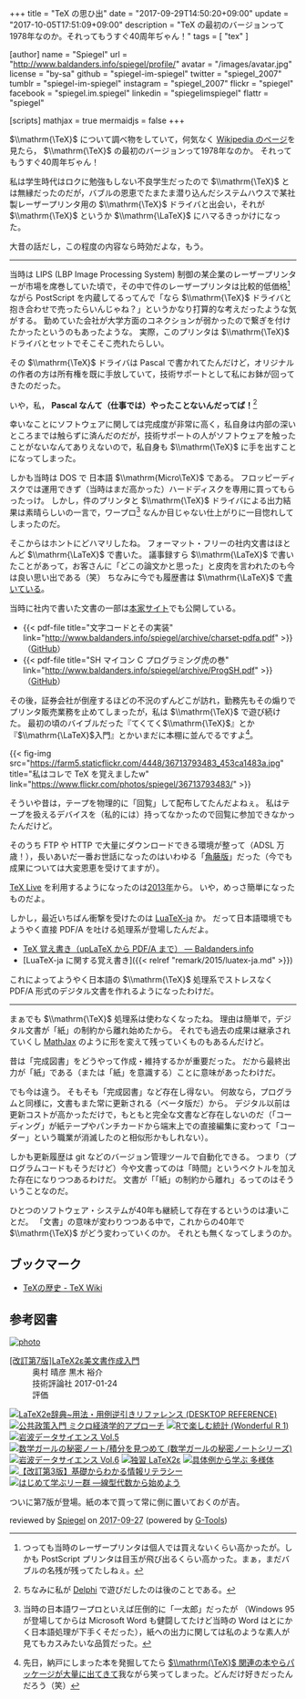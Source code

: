 +++
title = "TeX の思ひ出"
date =  "2017-09-29T14:50:20+09:00"
update =  "2017-10-05T17:51:09+09:00"
description = "TeX の最初のバージョンって1978年なのか。それってもうすぐ40周年ぢゃん！"
tags        = [ "tex" ]

[author]
  name      = "Spiegel"
  url       = "http://www.baldanders.info/spiegel/profile/"
  avatar    = "/images/avatar.jpg"
  license   = "by-sa"
  github    = "spiegel-im-spiegel"
  twitter   = "spiegel_2007"
  tumblr    = "spiegel-im-spiegel"
  instagram = "spiegel_2007"
  flickr    = "spiegel"
  facebook  = "spiegel.im.spiegel"
  linkedin  = "spiegelimspiegel"
  flattr    = "spiegel"

[scripts]
  mathjax = true
  mermaidjs = false
+++

$\\mathrm{\TeX}$ について調べ物をしていて，何気なく [Wikipedia のページ](https://ja.wikipedia.org/wiki/TeX "TeX - Wikipedia")を見たら， $\\mathrm{\TeX}$ の最初のバージョンって1978年なのか。
それってもうすぐ40周年ぢゃん！

私は学生時代はロクに勉強もしない不良学生だったので $\\mathrm{\TeX}$ とは無縁だったのだが，バブルの恩恵でたまたま潜り込んだシステムハウスで某社製レーザープリンタ用の $\\mathrm{\TeX}$ ドライバと出会い，それが $\\mathrm{\TeX}$ というか $\\mathrm{\LaTeX}$ にハマるきっかけになった。

大昔の話だし，この程度の内容なら時効だよな，もう。

----

当時は LIPS (LBP Image Processing System) 制御の某企業のレーザープリンターが市場を席巻していた頃で，その中で件のレーザープリンタは比較的低価格[^lp] ながら PostScript を内蔵してるってんで「なら $\\mathrm{\TeX}$ ドライバと抱き合わせで売ったらいんじゃね？」というかなり打算的な考えだったような気がする。
勤めていた会社が大学方面のコネクションが弱かったので繋ぎを付けたかったというのもあったような。
実際，このプリンタは $\\mathrm{\TeX}$ ドライバとセットでそこそこ売れたらしい。

[^lp]: つっても当時のレーザープリンタは個人では買えないくらい高かったが。しかも PostScript プリンタは目玉が飛び出るくらい高かった。まぁ，まだバブルの名残が残ってたしねぇ。

その $\\mathrm{\TeX}$ ドライバは Pascal で書かれてたんだけど，オリジナルの作者の方は所有権を既に手放していて，技術サポートとして私にお鉢が回ってきたのだった。

いや，私， **Pascal なんて（仕事では）やったことないんだってば！**[^dp]

[^dp]: ちなみに私が [Delphi](https://ja.wikipedia.org/wiki/Delphi "Delphi - Wikipedia") で遊びだしたのは後のことである。

幸いなことにソフトウェアに関しては完成度が非常に高く，私自身は内部の深いところまでは触らずに済んだのだが，技術サポートの人がソフトウェアを触ったことがないなんてありえないので，私自身も $\\mathrm{\TeX}$ に手を出すことになってしまった。

しかも当時は DOS で 日本語 $\\mathrm{Micro\TeX}$ である。
フロッピーディスクでは運用できず（当時はまだ高かった）ハードディスクを専用に買ってもらったっけ。
しかし，件のプリンタと $\\mathrm{\TeX}$ ドライバによる出力結果は素晴らしいの一言で，ワープロ[^wp1] なんか目じゃない仕上がりに一目惚れしてしまったのだ。

[^wp1]: 当時の日本語ワープロといえば圧倒的に「一太郎」だったが （Windows 95 が登場してからは Microsoft Word も健闘してたけど当時の Word はとにかく日本語処理が下手くそだった），紙への出力に関しては私のような素人が見てもカスみたいな品質だった。

そこからはホントにどハマリしたね。
フォーマット・フリーの社内文書はほとんど $\\mathrm{\LaTeX}$ で書いた。
議事録すら $\\mathrm{\LaTeX}$ で書いたことがあって，お客さんに「どこの論文かと思った」と皮肉を言われたのも今は良い思い出である（笑）
ちなみに今でも履歴書は $\\mathrm{\LaTeX}$ で[書いている](https://www.tamacom.com/rireki-j.html "履歴書スタイルファイル")。

当時に社内で書いた文書の一部は[本家サイト](http://www.baldanders.info/ "Baldanders.info")でも公開している。

- {{< pdf-file title="文字コードとその実装" link="http://www.baldanders.info/spiegel/archive/charset-pdfa.pdf" >}} （[GitHub](https://github.com/spiegel-im-spiegel/charset_document "spiegel-im-spiegel/charset_document: 「文字コードとその実装」 upLaTeX ドキュメント")）
- {{< pdf-file title="SH マイコン C プログラミング虎の巻" link="http://www.baldanders.info/spiegel/archive/ProgSH.pdf" >}} （[GitHub](https://github.com/spiegel-im-spiegel/progSH_document "spiegel-im-spiegel/progSH_document: SHマイコン Cプログラミング虎の巻 (pLaTeX ドキュメント")）

その後，証券会社が倒産するほどの不況のずんどこが訪れ，勤務先もその煽りでプリンタ販売業務を止めてしまったが，私は $\\mathrm{\TeX}$ で遊び続けた。
最初の頃のバイブルだった『てくてく$\\mathrm{\TeX}$』とか『$\\mathrm{\LaTeX}$入門』とかいまだに本棚に並んでるですよ[^bs1]。

[^bs1]: 先日，納戸にしまった本を発掘してたら [$\\mathrm{\TeX}$ 関連の本やらパッケージが大量に出てきて](https://www.instagram.com/p/BZs5cUuHDNO/)我ながら笑ってしまった。どんだけ好きだったんだろう（笑）

{{< fig-img src="https://farm5.staticflickr.com/4448/36713793483_453ca1483a.jpg" title="私はコレで TeX を覚えましたw"  link="https://www.flickr.com/photos/spiegel/36713793483/" >}}

そういや昔は，テープを物理的に「回覧」して配布してたんだよねぇ。
私はテープを扱えるデバイスを（私的には）持ってなかったので回覧に参加できなかったんだけど。

そのうち FTP や HTTP で大量にダウンロードできる環境が整って（ADSL 万歳！），長いあいだ一番お世話になったのはいわゆる「[角藤版](http://w32tex.org/index-ja.html "W32TeX")」だった（今でも成果については大変恩恵を受けてますが）。

[TeX Live](http://www.tug.org/texlive/ "TeX Live - TeX Users Group") を利用するようになったのは[2013年](http://www.baldanders.info/spiegel/log2/000640.shtml "TeX Live 2013 のインストールに挑戦 — Baldanders.info")から。
いや，めっさ簡単になったものだよ。

しかし，最近いちばん衝撃を受けたのは [LuaTeX-ja](https://ja.osdn.net/projects/luatex-ja/wiki/FrontPage) か。
だって日本語環境でもようやく直接 PDF/A を吐ける処理系が登場したんだよ。

- [TeX 覚え書き（upLaTeX から PDF/A まで） — Baldanders.info](http://www.baldanders.info/spiegel/log2/000731.shtml)
- [LuaTeX-ja に関する覚え書き]({{< relref "remark/2015/luatex-ja.md" >}})

これによってようやく日本語の $\\mathrm{\TeX}$ 処理系でストレスなく PDF/A 形式のデジタル文書を作れるようになったわけだ。

----

まぁでも $\\mathrm{\TeX}$ 処理系は使わなくなったね。
理由は簡単で，デジタル文書が「紙」の制約から離れ始めたから。
それでも過去の成果は継承されていくし [MathJax] のように形を変えて残っていくものもあるんだけど。

昔は「完成図書」をどうやって作成・維持するかが重要だった。
だから最終出力が「紙」である（または「紙」を意識する）ことに意味があったわけだ。

でも今は違う。
そもそも「完成図書」など存在し得ない。
何故なら，プログラムと同様に，文書もまた常に更新される（ベータ版だ）から。
デジタル以前は更新コストが高かっただけで，もともと完全な文書など存在しないのだ（「コーディング」が紙テープやパンチカードから端末上での直接編集に変わって「コーダー」という職業が消滅したのと相似形かもしれない）。

しかも更新履歴は git などのバージョン管理ツールで自動化できる。
つまり（プログラムコードもそうだけど）今や文書ってのは「時間」というベクトルを加えた存在になりつつあるわけだ。
文書が「「紙」の制約から離れ」るってのはそういうことなのだ。

ひとつのソフトウェア・システムが40年も継続して存在するというのは凄いことだ。
「文書」の意味が変わりつつある中で，これからの40年で $\\mathrm{\TeX}$ がどう変わっていくのか。
それとも無くなってしまうのか。

## ブックマーク

- [TeXの歴史 - TeX Wiki](https://texwiki.texjp.org/?TeX%E3%81%AE%E6%AD%B4%E5%8F%B2)

[MathJax]: https://www.mathjax.org/

## 参考図書

<div class="hreview" ><a class="item url" href="http://www.amazon.co.jp/exec/obidos/ASIN/4774187054/baldandersinf-22/"><img src="https://images-fe.ssl-images-amazon.com/images/I/51E5K7B53aL._SL160_.jpg" alt="photo" class="photo"  /></a><dl ><dt class="fn"><a class="item url" href="http://www.amazon.co.jp/exec/obidos/ASIN/4774187054/baldandersinf-22/">[改訂第7版]LaTeX2ε美文書作成入門</a></dt><dd>奥村 晴彦 黒木 裕介 </dd><dd>技術評論社 2017-01-24</dd><dd>評価<abbr class="rating" title="5"><img src="http://g-images.amazon.com/images/G/01/detail/stars-5-0.gif" alt="" /></abbr> </dd></dl><p class="similar"><a href="http://www.amazon.co.jp/exec/obidos/ASIN/4798118141/baldandersinf-22/" target="_top"><img src="http://images.amazon.com/images/P/4798118141.09._SCTHUMBZZZ_.jpg"  alt="LaTeX2e辞典~用法・用例逆引きリファレンス (DESKTOP REFERENCE)"  /></a> <a href="http://www.amazon.co.jp/exec/obidos/ASIN/4535558752/baldandersinf-22/" target="_top"><img src="http://images.amazon.com/images/P/4535558752.09._SCTHUMBZZZ_.jpg"  alt="公共政策入門 ミクロ経済学的アプローチ"  /></a> <a href="http://www.amazon.co.jp/exec/obidos/ASIN/4320112415/baldandersinf-22/" target="_top"><img src="http://images.amazon.com/images/P/4320112415.09._SCTHUMBZZZ_.jpg"  alt="Rで楽しむ統計 (Wonderful R 1)"  /></a> <a href="http://www.amazon.co.jp/exec/obidos/ASIN/4000298550/baldandersinf-22/" target="_top"><img src="http://images.amazon.com/images/P/4000298550.09._SCTHUMBZZZ_.jpg"  alt="岩波データサイエンス Vol.5"  /></a> <a href="http://www.amazon.co.jp/exec/obidos/ASIN/4797391383/baldandersinf-22/" target="_top"><img src="http://images.amazon.com/images/P/4797391383.09._SCTHUMBZZZ_.jpg"  alt="数学ガールの秘密ノート/積分を見つめて (数学ガールの秘密ノートシリーズ)"  /></a> <a href="http://www.amazon.co.jp/exec/obidos/ASIN/4000298569/baldandersinf-22/" target="_top"><img src="http://images.amazon.com/images/P/4000298569.09._SCTHUMBZZZ_.jpg"  alt="岩波データサイエンス Vol.6"  /></a> <a href="http://www.amazon.co.jp/exec/obidos/ASIN/4798115363/baldandersinf-22/" target="_top"><img src="http://images.amazon.com/images/P/4798115363.09._SCTHUMBZZZ_.jpg"  alt="独習 LaTeX2ε"  /></a> <a href="http://www.amazon.co.jp/exec/obidos/ASIN/4785315717/baldandersinf-22/" target="_top"><img src="http://images.amazon.com/images/P/4785315717.09._SCTHUMBZZZ_.jpg"  alt="具体例から学ぶ 多様体"  /></a> <a href="http://www.amazon.co.jp/exec/obidos/ASIN/4774193046/baldandersinf-22/" target="_top"><img src="http://images.amazon.com/images/P/4774193046.09._SCTHUMBZZZ_.jpg"  alt="【改訂第3版】基礎からわかる情報リテラシー"  /></a> <a href="http://www.amazon.co.jp/exec/obidos/ASIN/4768704700/baldandersinf-22/" target="_top"><img src="http://images.amazon.com/images/P/4768704700.09._SCTHUMBZZZ_.jpg"  alt="はじめて学ぶリー群 ―線型代数から始めよう"  /></a> </p>
<p class="description">ついに第7版が登場。紙の本で買って常に側に置いておくのが吉。</p>
<p class="gtools" >reviewed by <a href='#maker' class='reviewer'>Spiegel</a> on <abbr class="dtreviewed" title="2017-09-27">2017-09-27</abbr> (powered by <a href="http://www.goodpic.com/mt/aws/index.html" >G-Tools</a>)</p>
</div>
